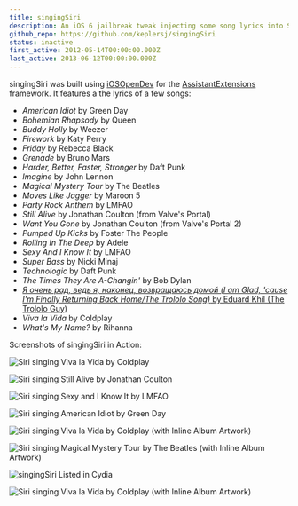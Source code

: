 ```yaml
---
title: singingSiri
description: An iOS 6 jailbreak tweak injecting some song lyrics into Siri.
github_repo: https://github.com/keplersj/singingSiri
status: inactive
first_active: 2012-05-14T00:00:00.000Z
last_active: 2013-06-12T00:00:00.000Z
---
```


singingSiri was built using [iOSOpenDev](http://iosopendev.com) for the [AssistantExtensions](https://github.com/k3a/AssistantExtensions) framework. It features a the lyrics of a few songs:

- _American Idiot_ by Green Day
- _Bohemian Rhapsody_ by Queen
- _Buddy Holly_ by Weezer
- _Firework_ by Katy Perry
- _Friday_ by Rebecca Black
- _Grenade_ by Bruno Mars
- _Harder, Better, Faster, Stronger_ by Daft Punk
- _Imagine_ by John Lennon
- _Magical Mystery Tour_ by The Beatles
- _Moves Like Jagger_ by Maroon 5
- _Party Rock Anthem_ by LMFAO
- _Still Alive_ by Jonathan Coulton (from Valve's Portal)
- _Want You Gone_ by Jonathan Coulton (from Valve's Portal 2)
- _Pumped Up Kicks_ by Foster The People
- _Rolling In The Deep_ by Adele
- _Sexy And I Know It_ by LMFAO
- _Super Bass_ by Nicki Minaj
- _Technologic_ by Daft Punk
- _The Times They Are A-Changin'_ by Bob Dylan
- [_Я очень рад, ведь я, наконец, возвращаюсь домой (I am Glad, 'cause I'm Finally Returning Back Home/The Trololo Song)_ by Eduard Khil (The Trololo Guy)](https://knowyourmeme.com/memes/trololo-guy)
- _Viva la Vida_ by Coldplay
- _What's My Name?_ by Rihanna

Screenshots of singingSiri in Action:

![Siri singing Viva la Vida by Coldplay](/content/images/singingSiri-1.PNG)

![Siri singing Still Alive by Jonathan Coulton](/content/images/singingSiri-2.PNG)

![Siri singing Sexy and I Know It by LMFAO](/content/images/singingSiri-3.PNG)

![Siri singing American Idiot by Green Day](/content/images/singingSiri-4.PNG)

![Siri singing Viva la Vida by Coldplay (with Inline Album Artwork)](/content/images/singingSiri-5.PNG)

![Siri singing Magical Mystery Tour by The Beatles (with Inline Album Artwork)](/content/images/singingSiri-6.PNG)

![singingSiri Listed in Cydia](/content/images/singingSiri-7.PNG)

![Siri singing Viva la Vida by Coldplay (with Inline Album Artwork)](/content/images/singingSiri-8.PNG)
